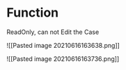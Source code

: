 # Function
ReadOnly, can not Edit the Case

![[Pasted image 20210616163638.png]]

![[Pasted image 20210616163736.png]]